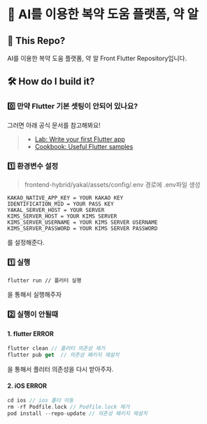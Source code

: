 # 🌿 AI를 이용한 복약 도움 플랫폼, 약 알

## 🤔 This Repo?

AI를 이용한 복약 도움 플랫폼, 약 알 Front Flutter Repository입니다.

## 🛠️ How do I build it?

### 0️⃣ 만약 Flutter 기본 셋팅이 안되어 있나요?

그러면 아래 공식 문서를 참고해봐요!

> -   [Lab: Write your first Flutter app](https://docs.flutter.dev/get-started/codelab)
> -   [Cookbook: Useful Flutter samples](https://docs.flutter.dev/cookbook)

### 1️⃣ 환경변수 설정

> frontend-hybrid/yakal/assets/config/.env 경로에 .env파일 생성

```
KAKAO_NATIVE_APP_KEY = YOUR KAKAO KEY
IDENTIFICATION_MID = YOUR PASS KEY
YAKAL_SERVER_HOST = YOUR SERVER
KIMS_SERVER_HOST = YOUR KIMS SERVER
KIMS_SERVER_USERNAME = YOUR KIMS SERVER USERNAME 
KIMS_SERVER_PASSWORD = YOUR KIMS SERVER PASSWORD
```

를 설정해준다.

### 1️⃣ 실행

```
flutter run // 플러터 실행
```

을 통해서 실행해주자

### 2️⃣ 실행이 안될때

#### 1. flutter ERROR

```dart
flutter clean // 플러터 의존성 제거
flutter pub get  // 의존성 패키지 재설치
```

을 통해서 플러터 의존성을 다시 받아주자.

#### 2. iOS ERROR

```dart
cd ios // ios 폴더 이동
rm -rf Podfile.lock // Podfile.lock 제거
pod install --repo-update // 의존성 패키지 재설치

```
